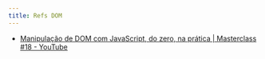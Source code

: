 ```yaml
---
title: Refs DOM
---
```


- [Manipulação de DOM com JavaScript, do zero, na prática | Masterclass #18 - YouTube](https://www.youtube.com/watch?v=UftSB4DaRU4)